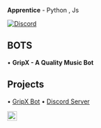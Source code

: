 **Apprentice** - Python , Js

<a href="https://discord.com/users/1031764235526602752">
<img src="https://discord.c99.nl/widget/theme-2/1031764235526602752.png" alt="Discord"/>
</a>



## BOTS
• **GripX - A Quality Music Bot**


## Projects

• [GripX Bot](https://dsc.gg/gripx)
• [Discord Server](https://discord.gg/pyar)


<a href="https://discord.com/users/1031764235526602752" target="_blank" >
    <img align ="left" alt="Discord" width="22px" src ="https://cdn.jsdelivr.net/npm/simple-icons@v3/icons/discord.svg" />
  </a>

![]()
